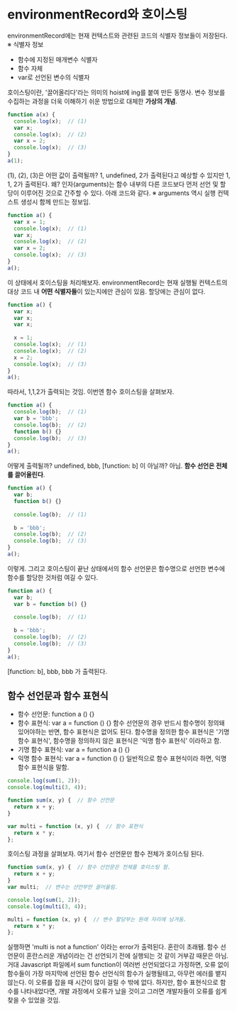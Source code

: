 # environmentRecord와 호이스팅

environmentRecord에는 현재 컨텍스트와 관련된 코드의 식별자 정보들이 저장된다.
※ 식별자 정보
- 함수에 지정된 매개변수 식별자
- 함수 자체
- var로 선언된 변수의 식별자

호이스팅이란, '끌어올리다'라는 의미의 hoist에 ing를 붙여 만든 동명사. 변수 정보를 수집하는 과정을 더욱 이해하기 쉬운 방법으로 대체한 **가상의 개념**.

```js
function a(x) {
  console.log(x);  // (1)
  var x;
  console.log(x);  // (2)
  var x = 2;
  console.log(x);  // (3)
}
a(1);
```

(1), (2), (3)은 어떤 값이 출력될까?
1, undefined, 2가 출력된다고 예상할 수 있지만 1, 1, 2가 출력된다. 왜?
인자(arguments)는 함수 내부의 다른 코드보다 먼저 선언 및 할당이 이루어진 것으로 간주할 수 있다. 아래 코드와 같다.
※ arguments 역시 실행 컨텍스트 생성시 함께 만드는 정보임.

```js
function a() {
  var x = 1;
  console.log(x);  // (1)
  var x;
  console.log(x);  // (2)
  var x = 2;
  console.log(x);  // (3)
}
a();
```

이 상태에서 호이스팅을 처리해보자. environmentRecord는 현재 실행될 컨텍스트의 대상 코드 내 **어떤 식별자들**이 있는지에만 관심이 있음. 할당에는 관심이 없다.

```js
function a() {
  var x;
  var x;
  var x;
  
  x = 1;
  console.log(x);  // (1)
  console.log(x);  // (2)
  x = 2;
  console.log(x);  // (3)
}
a();
```

따라서, 1,1,2가 출력되는 것임. 이번엔 함수 호이스팅을 살펴보자.

```js
function a() {
  console.log(b);  // (1)
  var b = 'bbb';
  console.log(b);  // (2)
  function b() {}
  console.log(b);  // (3)
}
a();
```

어떻게 출력될까?
undefined, bbb, \[function: b\] 이 아닐까? 아님. **함수 선언은 전체를 끌어올린다**.

```js
function a() {
  var b;
  function b() {}
  
  console.log(b);  // (1)
  
  b = 'bbb';
  console.log(b);  // (2)
  console.log(b);  // (3)
}
a();
```

이렇게. 그리고 호이스팅이 끝난 상태에서의 함수 선언문은 함수명으로 선언한 변수에 함수를 할당한 것처럼 여길 수 있다.

```js
function a() {
  var b;
  var b = function b() {}
  
  console.log(b);  // (1)
  
  b = 'bbb';
  console.log(b);  // (2)
  console.log(b);  // (3)
}
a();
```

\[function: b\], bbb, bbb 가 출력된다.

## 함수 선언문과 함수 표현식

- 함수 선언문: function a () {}
- 함수 표현식: var a = function () {}
함수 선언문의 경우 반드시 함수명이 정의돼 있어야하는 반면, 함수 표현식은 없어도 된다. 함수명을 정의한 함수 표현식은 '기명 함수 표현식', 함수명을 정의하지 않은 표현식은 '익명 함수 표현식' 이라하고 함.
- 기명 함수 표현식: var a = function a () {}
- 익명 함수 표현식: var a = function () {}
일반적으로 함수 표현식이라 하면, 익명함수 표현식을 말함.

```js
console.log(sum(1, 2));
console.log(multi(3, 4));

function sum(x, y) {  // 함수 선언문
  return x + y;
}

var multi = function (x, y) {  // 함수 표현식
  return x * y;
};
```

호이스팅 과정을 살펴보자. 여기서 함수 선언문만 함수 전체가 호이스팅 된다.

```js
function sum(x, y) {  // 함수 선언문은 전체를 호이스팅 함.
  return x + y;
}
var multi;  // 변수는 선언부만 끌어올림.

console.log(sum(1, 2));
console.log(multi(3, 4));

multi = function (x, y) {  // 변수 할당부는 원래 자리에 남겨둠.
  return x * y;
};
```

실행하면 'multi is not a function' 이라는 error가 출력된다. 혼란이 초래됌. 함수 선언문이 혼란스러운 개념이라는 건 선언되기 전에 실행되는 것 같이 거부감 때문은 아님.
거대 Javascript 파일에서 sum function이 여러번 선언되었다고 가정하면, 오류 없이 함수들이 가장 마지막에 선언된 함수 선언식의 함수가 실행될테고, 아무런 에러를 뱉지 않는다. 이 오류를 잡을 때 시간이 많이 걸릴 수 밖에 없다.
하지만, 함수 표현식으로 함수를 나타내었다면, 개발 과정에서 오류가 났을 것이고 그러면 개발자들이 오류를 쉽게 찾을 수 있었을 것임.
